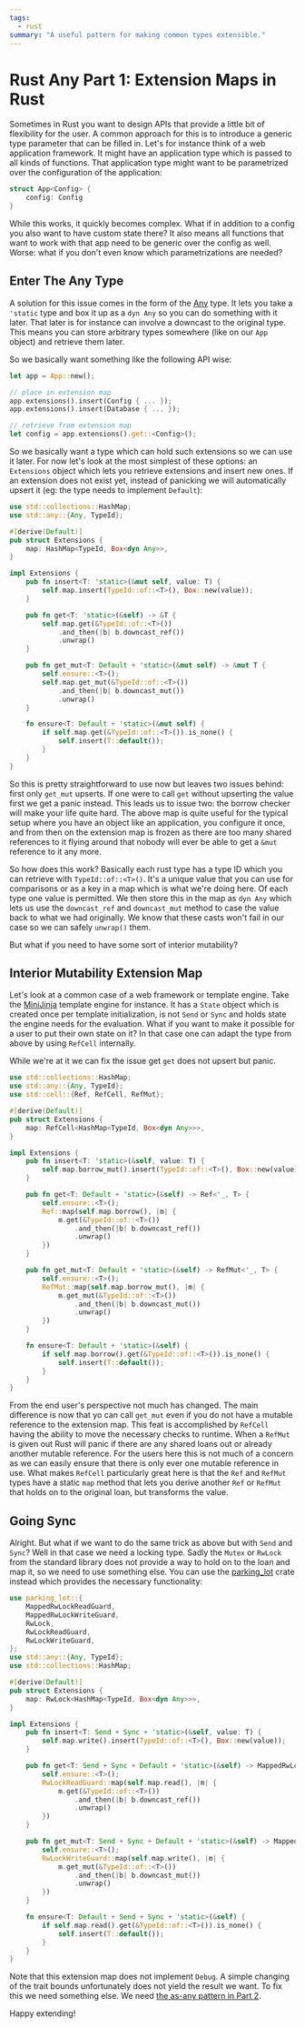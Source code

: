 ```yaml
---
tags:
  - rust
summary: "A useful pattern for making common types extensible."
---
```


# Rust Any Part 1: Extension Maps in Rust

Sometimes in Rust you want to design APIs that provide a little bit of
flexibility for the user.  A common approach for this is to introduce a
generic type parameter that can be filled in.  Let's for instance think of
a web application framework.  It might have an application type which is
passed to all kinds of functions.  That application type might want to be
parametrized over the configuration of the application:

```rust
struct App<Config> {
    config: Config
}
```

While this works, it quickly becomes complex.  What if in addition to a
config you also want to have custom state there?  It also means all
functions that want to work with that app need to be generic over the
config as well.  Worse: what if you don't even know which parametrizations
are needed?

## Enter The Any Type

A solution for this issue comes in the form of the [Any](https://doc.rust-lang.org/std/any/trait.Any.html) type.  It lets you
take a `'static` type and box it up as a `dyn Any` so you can do
something with it later.  That later is for instance can involve a
downcast to the original type.  This means you can store arbitrary types
somewhere (like on our `App` object) and retrieve them later.

So we basically want something like the following API wise:

```rust
let app = App::new();

// place in extension map
app.extensions().insert(Config { ... });
app.extensions().insert(Database { ... });

// retrieve from extension map
let config = app.extensions().get::<Config>();
```

So we basically want a type which can hold such extensions so we can use
it later.  For now let's look at the most simplest of these options: an
`Extensions` object which lets you retrieve extensions and insert new
ones.  If an extension does not exist yet, instead of panicking we will
automatically upsert it (eg: the type needs to implement `Default`):

```rust
use std::collections::HashMap;
use std::any::{Any, TypeId};

#[derive(Default)]
pub struct Extensions {
    map: HashMap<TypeId, Box<dyn Any>>,
}

impl Extensions {
    pub fn insert<T: 'static>(&mut self, value: T) {
        self.map.insert(TypeId::of::<T>(), Box::new(value));
    }

    pub fn get<T: 'static>(&self) -> &T {
        self.map.get(&TypeId::of::<T>())
            .and_then(|b| b.downcast_ref())
            .unwrap()
    }

    pub fn get_mut<T: Default + 'static>(&mut self) -> &mut T {
        self.ensure::<T>();
        self.map.get_mut(&TypeId::of::<T>())
            .and_then(|b| b.downcast_mut())
            .unwrap()
    }

    fn ensure<T: Default + 'static>(&mut self) {
        if self.map.get(&TypeId::of::<T>()).is_none() {
            self.insert(T::default());
        }
    }
}
```

So this is pretty straightforward to use now but leaves two issues behind:
first only `get_mut` upserts.  If one were to call `get` without upserting
the value first we get a panic instead.  This leads us to issue two: the
borrow checker will make your life quite hard.  The above map is quite
useful for the typical setup where you have an object like an application,
you configure it once, and from then on the extension map is frozen as
there are too many shared references to it flying around that nobody will
ever be able to get a `&mut` reference to it any more.

So how does this work?  Basically each rust type has a type ID which you
can retrieve with `TypeId::of::<T>()`.  It's a unique value that you can
use for comparisons or as a key in a map which is what we're doing here.
Of each type one value is permitted.  We then store this in the map as
`dyn Any` which lets us use the `downcast_ref` and `downcast_mut` method
to case the value back to what we had originally.  We know that these
casts won't fail in our case so we can safely `unwrap()` them.

But what if you need to have some sort of interior mutability?

## Interior Mutability Extension Map

Let's look at a common case of a web framework or template engine.  Take
the [MiniJinja](https://github.com/mitsuhiko/minijinja) template engine
for instance.  It has a `State` object which is created once per
template initialization, is not `Send` or `Sync` and holds state the
engine needs for the evaluation.  What if you want to make it possible for
a user to put their own state on it?  In that case one can adapt the type
from above by using `RefCell` internally.

While we're at it we can fix the issue get `get` does not upsert but
panic.

```rust
use std::collections::HashMap;
use std::any::{Any, TypeId};
use std::cell::{Ref, RefCell, RefMut};

#[derive(Default)]
pub struct Extensions {
    map: RefCell<HashMap<TypeId, Box<dyn Any>>>,
}

impl Extensions {
    pub fn insert<T: 'static>(&self, value: T) {
        self.map.borrow_mut().insert(TypeId::of::<T>(), Box::new(value));
    }

    pub fn get<T: Default + 'static>(&self) -> Ref<'_, T> {
        self.ensure::<T>();
        Ref::map(self.map.borrow(), |m| {
            m.get(&TypeId::of::<T>())
                .and_then(|b| b.downcast_ref())
                .unwrap()
        })
    }

    pub fn get_mut<T: Default + 'static>(&self) -> RefMut<'_, T> {
        self.ensure::<T>();
        RefMut::map(self.map.borrow_mut(), |m| {
            m.get_mut(&TypeId::of::<T>())
                .and_then(|b| b.downcast_mut())
                .unwrap()
        })
    }

    fn ensure<T: Default + 'static>(&self) {
        if self.map.borrow().get(&TypeId::of::<T>()).is_none() {
            self.insert(T::default());
        }
    }
}
```

From the end user's perspective not much has changed.  The main difference
is now that yo can call `get_mut` even if you do not have a mutable
reference to the extension map.  This feat is accomplished by `RefCell`
having the ability to move the necessary checks to runtime.  When a
`RefMut` is given out Rust will panic if there are any shared loans out or
already another mutable reference.  For the users here this is not much of
a concern as we can easily ensure that there is only ever one mutable
reference in use.  What makes `RefCell` particularly great here is that
the `Ref` and `RefMut` types have a static `map` method that lets you
derive another `Ref` or `RefMut` that holds on to the original loan, but
transforms the value.

## Going Sync

Alright.  But what if we want to do the same trick as above but with
`Send` and `Sync`?  Well in that case we need a locking type.  Sadly the
`Mutex` or `RwLock` from the standard library does not provide a way to
hold on to the loan and map it, so we need to use something else.  You can
use the [parking_lot](https://crates.io/crates/parking_lot) crate
instead which provides the necessary functionality:

```rust
use parking_lot::{
    MappedRwLockReadGuard,
    MappedRwLockWriteGuard,
    RwLock,
    RwLockReadGuard,
    RwLockWriteGuard,
};
use std::any::{Any, TypeId};
use std::collections::HashMap;

#[derive(Default)]
pub struct Extensions {
    map: RwLock<HashMap<TypeId, Box<dyn Any>>>,
}

impl Extensions {
    pub fn insert<T: Send + Sync + 'static>(&self, value: T) {
        self.map.write().insert(TypeId::of::<T>(), Box::new(value));
    }

    pub fn get<T: Send + Sync + Default + 'static>(&self) -> MappedRwLockReadGuard<'_, T> {
        self.ensure::<T>();
        RwLockReadGuard::map(self.map.read(), |m| {
            m.get(&TypeId::of::<T>())
                .and_then(|b| b.downcast_ref())
                .unwrap()
        })
    }

    pub fn get_mut<T: Send + Sync + Default + 'static>(&self) -> MappedRwLockWriteGuard<'_, T> {
        self.ensure::<T>();
        RwLockWriteGuard::map(self.map.write(), |m| {
            m.get_mut(&TypeId::of::<T>())
                .and_then(|b| b.downcast_mut())
                .unwrap()
        })
    }

    fn ensure<T: Default + Send + Sync + 'static>(&self) {
        if self.map.read().get(&TypeId::of::<T>()).is_none() {
            self.insert(T::default());
        }
    }
}
```

Note that this extension map does not implement `Debug`.  A simple
changing of the trait bounds unfortunately does not yield the result we
want.  To fix this we need something else.  We need [the as-any pattern in
Part 2](/2022/1/7/as-any-hack/).

Happy extending!
